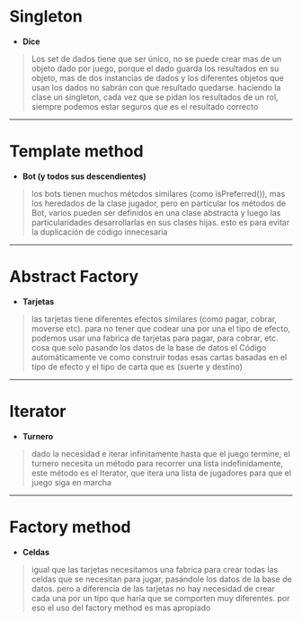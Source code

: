 # Singleton

- **Dice**
> Los set de dados tiene que ser único, no se puede crear mas de un objeto dado por juego, porque el dado guarda los resultados en su objeto, mas de dos instancias de dados y los diferentes objetos que usan los dados no sabrán con que resultado quedarse. haciendo la clase un singleton, cada vez que se pidan los resultados de un rol, siempre podemos estar seguros que es el resultado correcto

***
# Template method

- **Bot (y todos sus descendientes)**
> los bots tienen muchos métodos similares (como isPreferred()), mas los heredados de la clase jugador, pero en particular los métodos de Bot, varios pueden ser definidos en una clase abstracta y luego las particularidades desarrollarlas en sus clases hijas. esto es para evitar la duplicación de código innecesaria

***
# Abstract Factory

- **Tarjetas**
> las tarjetas tiene diferentes efectos similares (como pagar, cobrar, moverse etc). para no tener que codear una por una el tipo de efecto, podemos usar una fabrica de tarjetas para pagar, para cobrar, etc. cosa que solo pasando los datos de la base de datos el Código automáticamente ve como construir todas esas cartas basadas en el tipo de efecto y el tipo de carta que es (suerte y destino)

***
# Iterator

- **Turnero**
> dado la necesidad e iterar infinitamente hasta que el juego termine, el turnero necesita un método para recorrer una lista indefinidamente, este método es el Iterator, que itera una lista de jugadores para que el juego siga en marcha

***
# Factory method
- **Celdas**
> igual que las tarjetas necesitamos una fabrica para crear todas las celdas que se necesitan para jugar, pasándole los datos de la base de datos. pero a diferencia de las tarjetas no hay necesidad de crear cada una por un tipo que haría que se comporten muy diferentes. por eso el uso del factory method es mas apropiado
